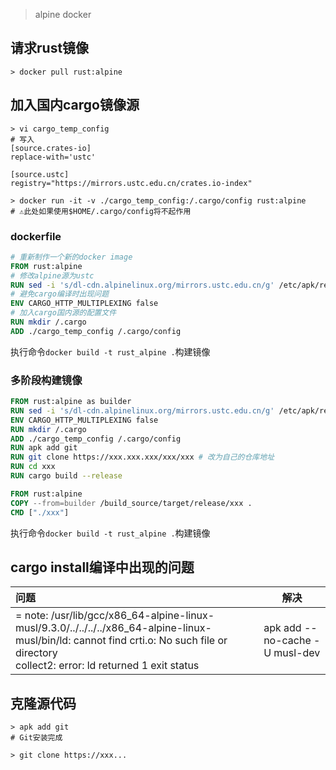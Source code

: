 > alpine docker

## 请求rust镜像

```shell
> docker pull rust:alpine
```

## 加入国内cargo镜像源

```shell
> vi cargo_temp_config
# 写入
[source.crates-io]
replace-with='ustc'

[source.ustc]
registry="https://mirrors.ustc.edu.cn/crates.io-index"

> docker run -it -v ./cargo_temp_config:/.cargo/config rust:alpine 
# ⚠️此处如果使用$HOME/.cargo/config将不起作用
```

### dockerfile

```dockerfile
# 重新制作一个新的docker image
FROM rust:alpine
# 修改alpine源为ustc
RUN sed -i 's/dl-cdn.alpinelinux.org/mirrors.ustc.edu.cn/g' /etc/apk/repositories
# 避免cargo编译时出现问题
ENV CARGO_HTTP_MULTIPLEXING false
# 加入cargo国内源的配置文件
RUN mkdir /.cargo
ADD ./cargo_temp_config /.cargo/config
```

执行命令`docker build -t rust_alpine .`构建镜像

### 多阶段构建镜像

```dockerfile
FROM rust:alpine as builder
RUN sed -i 's/dl-cdn.alpinelinux.org/mirrors.ustc.edu.cn/g' /etc/apk/repositories
ENV CARGO_HTTP_MULTIPLEXING false
RUN mkdir /.cargo
ADD ./cargo_temp_config /.cargo/config
RUN apk add git
RUN git clone https://xxx.xxx.xxx/xxx/xxx # 改为自己的仓库地址
RUN cd xxx
RUN cargo build --release

FROM rust:alpine
COPY --from=builder /build_source/target/release/xxx .
CMD ["./xxx"]
```

执行命令`docker build -t rust_alpine .`构建镜像

## cargo install编译中出现的问题

| 问题                                                                                                                                                                                                      | 解决                             |
|:------------------------------------------------------------------------------------------------------------------------------------------------------------------------------------------------------- | ------------------------------ |
| = note: /usr/lib/gcc/x86_64-alpine-linux-musl/9.3.0/../../../../x86_64-alpine-linux-musl/bin/ld: cannot find crti.o: No such file or directory<br/>          collect2: error: ld returned 1 exit status | apk add --no-cache -U musl-dev |

## 克隆源代码

```shell
> apk add git
# Git安装完成

> git clone https://xxx...
```
